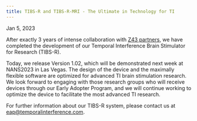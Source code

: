 ```yaml
---
title: TIBS-R and TIBS-R-MRI - The Ultimate in Technology for TI
---
```


Jan 5, 2023

After exactly 3 years of intense collaboration with [Z43 partners](https://z43.swiss), we have completed the development of our Temporal Interference Brain Stimulator for Research (TIBS-R).

Today, we release Version 1.02, which will be demonstrated next week at NANS2023 in Las Vegas. The design of the device and the maximally flexible software are optimized for advanced TI brain stimulation research. We look forward to engaging with those research groups who will receive devices through our Early Adopter Program, and we will continue working to optimize the device to facilitate the most advanced TI research.

For further information about our TIBS-R system, please contact us at eap@temporalinterference.com.
